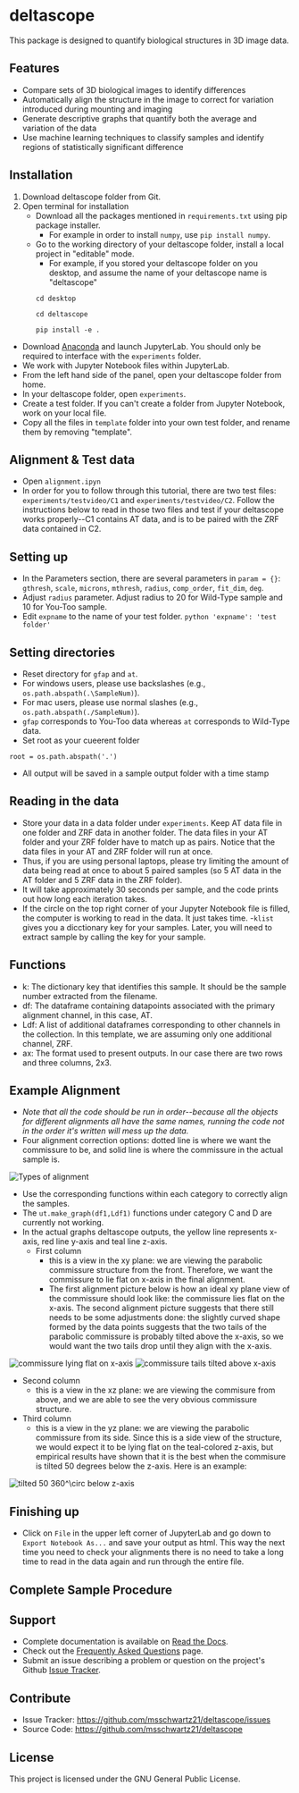 deltascope
===========

This package is designed to quantify biological structures in 3D image data.

Features
------

- Compare sets of 3D biological images to identify differences
- Automatically align the structure in the image to correct for variation introduced during mounting and imaging
- Generate descriptive graphs that quantify both the average and variation of the data
- Use machine learning techniques to classify samples and identify regions of statistically significant difference

Installation
------

1. Download deltascope folder from Git.
2. Open terminal for installation
	- Download all the packages mentioned in `requirements.txt` using pip package installer. 
		- For example in order to install `numpy`, use `pip install numpy`.
	- Go to the working directory of your deltascope folder, install a local project in "editable" mode.
		- For example, if you stored your deltascope folder on you desktop, and assume the name of your deltascope name is "deltascope"
		```
		cd desktop
		```
		```
		cd deltascope
		```
		```
		pip install -e .
		```
  - Download [Anaconda](https://www.anaconda.com/what-is-anaconda/) and launch JupyterLab. You should only be required to interface with the `experiments` folder.
  - We work with Jupyter Notebook files within JupyterLab.
  - From the left hand side of the panel, open your deltascope folder from home.
  - In your deltascope folder, open `experiments`.
  - Create a test folder. If you can't create a folder from Jupyter Notebook, work on your local file. 
  - Copy all the files in `template` folder into your own test folder, and rename them by removing "template".

Alignment & Test data
------
- Open `alignment.ipyn`
- In order for you to follow through this tutorial, there are two test files: `experiments/testvideo/C1` and `experiments/testvideo/C2`. Follow the instructions below to read in those two files and test if your deltascope works properly--C1 contains AT data, and is to be paired with the ZRF data contained in C2.

Setting up
------
- In the Parameters section, there are several parameters in `param = {}`: `gthresh`, `scale`, `microns`, `mthresh`, `radius`, `comp_order`, `fit_dim`, `deg`. 
- Adjust `radius` parameter. Adjust radius to 20 for Wild-Type sample and 10 for You-Too sample.
- Edit `expname` to the name of your test folder.
      ```python
      'expname': 'test folder'
      ```

Setting directories
------
- Reset directory for `gfap` and `at`.
- For windows users, please use backslashes (e.g., `os.path.abspath(.\SampleNum)`).
- For mac users, please use normal slashes (e.g., `os.path.abspath(./SampleNum)`).
- `gfap` corresponds to You-Too data whereas `at` corresponds to Wild-Type data.
- Set root as your cueerent folder
```
root = os.path.abspath('.')
```
- All output will be saved in a sample output folder with a time stamp

Reading in the data
------
- Store your data in a data folder under `experiments`. Keep AT data file in one folder and ZRF data in another folder. The data files in your AT folder and your ZRF folder have to match up as pairs. Notice that the data files in your AT and ZRF folder will run at once. 
- Thus, if you are using personal laptops, please try limiting the amount of data being read at once to about 5 paired samples (so 5 AT data in the AT folder and 5 ZRF data in the ZRF folder).
- It will take approximately 30 seconds per sample, and the code prints out how long each iteration takes.
- If the circle on the top right corner of your Jupyter Notebook file is filled, the computer is working to read in the data. It just takes time.
-`klist` gives you a dicctionary key for your samples. Later, you will need to extract sample by calling the key for your sample.

Functions
----------

- k: The dictionary key that identifies this sample. It should be the sample number extracted from the filename.
- df: The dataframe containing datapoints associated with the primary alignment channel, in this case, AT.
- Ldf: A list of additional dataframes corresponding to other channels in the collection. In this template, we are assuming only one additional channel, ZRF.
- ax: The format used to present outputs. In our case there are two rows and three columns, 2x3.

Example Alignment
------

- *Note that all the code should be run in order--because all the objects for different alignments all have the same names, running the code not in the order it's written will mess up the data.*
- Four alignment correction options: dotted line is where we want the commissure to be, and solid line is where the commissure in the actual sample is.

![Types of alignment](/experiments/alignments.png)

- Use the corresponding functions within each category to correctly align the samples.
- The `ut.make_graph(df1,Ldf1)` functions under category C and D are currently not working.
- In the actual graphs deltascope outputs, the yellow line represents x-axis, red line y-axis and teal line z-axis.
  - First column
    - this is a view in the xy plane: we are viewing the parabolic commissure structure from the front. Therefore, we want the commissure to lie flat on x-axis in the final alignment.
    - The first alignment picture below is how an ideal xy plane view of the commissure should look like: the commissure lies flat on the x-axis. The second alignment picture suggests that there still needs to be some adjustments done: the slightly curved shape formed by the data points suggests that the two tails of the parabolic commissure is probably tilted above the x-axis, so we would want the two tails drop until they align with the x-axis.
    
    
![commissure lying flat on x-axis](experiments/testvideo/1_flat.png)
![commissure tails tilted above x-axis](experiments/testvideo/1_tilted.png)
  - Second column
    - this is a view in the xz plane: we are viewing the commisure from above, and we are able to see the very obvious commissure structure.
  - Third column
    - this is a view in the yz plane: we are viewing the parabolic commissure from its side. Since this is a side view of the structure, we would expect it to be lying flat on the teal-colored z-axis, but empirical results have shown that it is the best when the commisure is tilted 50 degrees below the z-axis. Here is an example:
    
![tilted 50 360$^\circ$ below z-axis](experiments/testvideo/3_tilted.png)

Finishing up
-------------

- Click on `File` in the upper left corner of JupyterLab and go down to `Export Notebook As...` and save your output as html. This way the next time you need to check your alignments there is no need to take a long time to read in the data again and run through the entire file.

Complete Sample Procedure
--------------------------

Support
------

- Complete documentation is available on [Read the Docs](http://deltascope.readthedocs.io/en/latest/).
- Check out the [Frequently Asked Questions](https://deltascope.readthedocs.io/en/latest/faq.html) page.
- Submit an issue describing a problem or question on the project's Github [Issue Tracker](http://github.com/msschwartz21/deltascope/issues).

Contribute
------

- Issue Tracker: https://github.com/msschwartz21/deltascope/issues
- Source Code: https://github.com/msschwartz21/deltascope

License
------

This project is licensed under the GNU General Public License.
